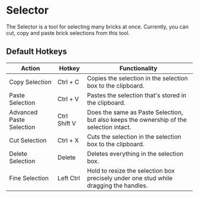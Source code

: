# Selector

The Selector is a tool for selecting many bricks at once. Currently, you can cut, copy and paste brick selections from this tool.

## Default Hotkeys

|Action|Hotkey|Functionality
|---|---|---|
|Copy Selection|Ctrl + C|Copies the selection in the selection box to the clipboard.|
|Paste Selection|Ctrl + V|Pastes the selection that's stored in the clipboard.|
|Advanced Paste Selection|Ctrl Shift V|Does the same as Paste Selection, but also keeps the ownership of the selection intact.|
|Cut Selection|Ctrl + X|Cuts the selection in the selection box to the clipboard.|
|Delete Selection|Delete|Deletes everything in the selection box.|
|Fine Selection|Left Ctrl|Hold to resize the selection box precisely under one stud while dragging the handles.|